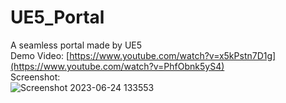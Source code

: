# UE5_Portal
A seamless portal made by UE5</br>
Demo Video: [https://www.youtube.com/watch?v=x5kPstn7D1g](https://www.youtube.com/watch?v=PhfObnk5yS4) </br>
Screenshot:</br>
![Screenshot 2023-06-24 133553](https://github.com/stucafall66/UE5_Portal/assets/20560007/df02bb64-7b4f-4b3a-8409-a0e81ab2c9fb)

